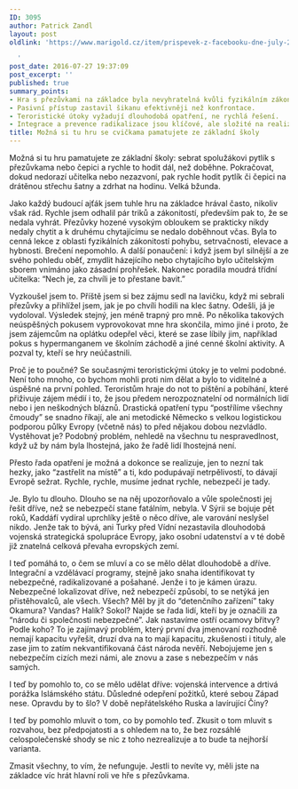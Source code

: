 ```yaml
---
ID: 3095
author: Patrick Zandl
layout: post
oldlink: 'https://www.marigold.cz/item/prispevek-z-facebooku-dne-july-27-2016-at-0836pm

  '
post_date: 2016-07-27 19:37:09
post_excerpt: ''
published: true
summary_points:
- Hra s přezůvkami na základce byla nevyhratelná kvůli fyzikálním zákonům.
- Pasivní přístup zastavil šikanu efektivněji než konfrontace.
- Teroristické útoky vyžadují dlouhodobá opatření, ne rychlá řešení.
- Integrace a prevence radikalizace jsou klíčové, ale složité na realizaci.
title: Možná si tu hru se cvičkama pamatujete ze základní školy
---
```


Možná si tu hru pamatujete ze základní školy: sebrat spolužákovi pytlík s přezůvkama nebo čepici a rychle to hodit dál, než doběhne. Pokračovat, dokud nedorazí učitelka nebo nezazvoní, pak rychle hodit pytlík či čepici na drátěnou střechu šatny a zdrhat na hodinu. Velká bžunda. 

Jako každý budoucí ajťák jsem tuhle hru na základce hrával často, nikoliv však rád. Rychle jsem odhalil pár triků a zákonitostí, především pak to, že se nedala vyhrát. Přezůvky hozené vysokým obloukem se prakticky nikdy nedaly chytit a k druhému chytajícímu se nedalo doběhnout včas. Byla to cenná lekce z oblasti fyzikálních zákonitostí pohybu, setrvačnosti, elevace a hybnosti. Brečení  nepomohlo. A další ponaučení: i když jsem byl silnější a ze svého pohledu oběť, zmydlit házejícího nebo chytajícího bylo učitelským sborem vnímáno jako zásadní prohřešek. Nakonec poradila moudrá třídní učitelka: “Nech je, za chvíli je to přestane bavit.” 

Vyzkoušel jsem to. Příště jsem si bez zájmu sedl na lavičku, když mi sebrali přezůvky a přihlížel jsem, jak je po chvíli hodili na klec šatny. Odešli, já je vydoloval. Výsledek stejný, jen méně trapný pro mně. Po několika takových neúspěšných pokusem vyprovokovat mne hra skončila, mimo jiné i proto, že jsem zájemcům na oplátku odepřel věci, které se zase líbily jim, například pokus s hypermanganem ve školním záchodě a jiné cenné školní aktivity. A pozval ty, kteří se hry neúčastnili.

Proč je to poučné? Se současnými teroristickými útoky je to velmi podobné. Není toho mnoho, co bychom mohli proti nim dělat a bylo to viditelné a úspěšné na první pohled. Teroristům hraje do not to pištění a pobíhání, které přiživuje zájem médií i to, že jsou předem nerozpoznatelní od normálních lidí nebo i jen neškodných bláznů. Drastická opatření typu “postřílíme všechny čmoudy” se snadno říkají, ale ani metodické Německo s velkou logistickou podporou půlky Evropy (včetně nás) to před nějakou dobou nezvládlo. Vystěhovat je? Podobný problém, nehledě na všechnu tu nespravedlnost, když už by nám byla lhostejná, jako že řadě lidí lhostejná není.  

Přesto řada opatření je možná a dokonce se realizuje, jen to nezní tak hezky, jako “zastřelit na místě” a ti, kdo podupávají netrpělivostí, to dávají Evropě sežrat. Rychle, rychle, musíme jednat rychle, nebezpečí je tady. 

Je. Bylo tu dlouho. Dlouho se na něj upozorňovalo a vůle společnosti jej řešit dříve, než se nebezpečí stane fatálním, nebyla. V Sýrii se bojuje pět roků, Kaddáfí vydíral uprchlíky ještě o něco dříve, ale varování neslyšel nikdo. Jenže tak to bývá, ani Turky před Vídní nezastavila dlouhodobá vojenská strategická spolupráce Evropy, jako osobní udatenství a v té době již znatelná celková převaha evropských zemí. 
 
I teď pomáhá to, o čem se mluví a co se mělo dělat dlouhodobě a dříve. Integrační a vzdělávací programy, stejně jako snaha identifikovat ty nebezpečné, radikalizované a pošahané. Jenže i to je kámen úrazu. Nebezpečné lokalizovat dříve, než nebezpečí způsobí, to se netýká jen přistěhovalců, ale všech. Všech? Měl by jít do “detenčního zařízení” taky Okamura? Vandas? Halík? Sokol? Najde se řada lidí, kteří by je označili za “národu či společnosti nebezpečné”. Jak nastavíme ostří ocamovy břitvy? Podle koho? To je zajímavý problém, který první dva jmenovaní rozhodně nemají kapacitu vyřešit, druzí dva na to mají kapacitu, zkušenosti i tituly, ale zase jim to zatím nekvantifikovaná část národa nevěří. Nebojujeme jen s nebezpečím cizích mezi námi, ale znovu a zase s nebezpečím v nás samých. 

I teď by pomohlo to, co se mělo udělat dříve: vojenská intervence a drtivá porážka Islámského státu. Důsledné odepření požitků, které sebou Západ nese. Opravdu by to šlo? V době nepřátelského Ruska a lavírující Číny? 

I teď by pomohlo mluvit o tom, co by pomohlo teď. Zkusit o tom mluvit s rozvahou, bez předpojatosti a s ohledem na to, že bez rozsáhlé celospolečenské shody se nic z toho nezrealizuje a to bude ta nejhorší varianta. 

Zmasit všechny, to vím, že nefunguje. Jestli to nevíte vy, měli jste na základce víc hrát hlavní roli ve hře s přezůvkama.